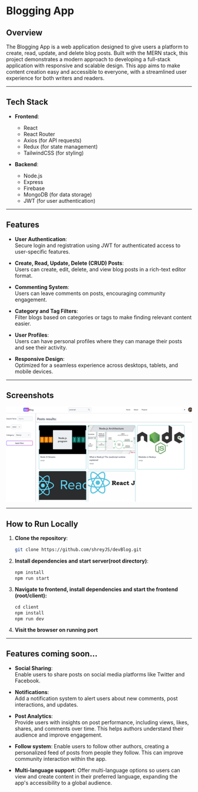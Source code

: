 # Blogging App

## Overview
The Blogging App is a web application designed to give users a platform to create, read, update, and delete blog posts. Built with the MERN stack, this project demonstrates a modern approach to developing a full-stack application with responsive and scalable design. This app aims to make content creation easy and accessible to everyone, with a streamlined user experience for both writers and readers.

---

## Tech Stack

- **Frontend**:
  - React
  - React Router
  - Axios (for API requests)
  - Redux (for state management)
  - TailwindCSS (for styling)

- **Backend**:
  - Node.js
  - Express
  - Firebase
  - MongoDB (for data storage)
  - JWT (for user authentication)

---

## Features

- **User Authentication**:  
  Secure login and registration using JWT for authenticated access to user-specific features.

- **Create, Read, Update, Delete (CRUD) Posts**:  
  Users can create, edit, delete, and view blog posts in a rich-text editor format.

- **Commenting System**:  
  Users can leave comments on posts, encouraging community engagement.

- **Category and Tag Filters**:  
  Filter blogs based on categories or tags to make finding relevant content easier.

- **User Profiles**:  
  Users can have personal profiles where they can manage their posts and see their activity.

- **Responsive Design**:  
  Optimized for a seamless experience across desktops, tablets, and mobile devices.

---

## Screenshots
![Blog Page](images/dev_copy.png)

---

## How to Run Locally

1. **Clone the repository**:
   ```bash
   git clone https://github.com/shreyJS/devBlog.git
   ```
   
2. **Install dependencies and start server(root directory)**:
   ```
   npm install
   npm run start
   ```

3. **Navigate to frontend, install dependencies and start the frontend (root/client):**
   ```
   cd client
   npm install
   npm run dev
   ```

4. **Visit the browser on running port**

---

## Features coming soon...

- **Social Sharing**:  
  Enable users to share posts on social media platforms like Twitter and Facebook.

- **Notifications**:  
  Add a notification system to alert users about new comments, post interactions, and updates.

- **Post Analytics**:  
  Provide users with insights on post performance, including views, likes, shares, and comments over time. This helps authors understand their audience and improve engagement.

- **Follow system**: 
  Enable users to follow other authors, creating a personalized feed of posts from people they follow. This can improve community interaction within the app.

- **Multi-language support**: 
  Offer multi-language options so users can view and create content in their preferred language, expanding the app's accessibility to a global audience.
